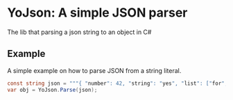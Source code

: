 # YoJson: A simple JSON parser
The lib that parsing a json string to an object in C#

## Example
A simple example on how to parse JSON from a string literal.

```csharp
const string json = """{ "number": 42, "string": "yes", "list": ["for", "sure", 42] }""";
var obj = YoJson.Parse(json);
```
